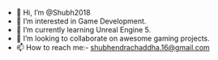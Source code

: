 - 👋 Hi, I’m @Shubh2018
- 👀 I’m interested in Game Development.
- 🌱 I’m currently learning Unreal Engine 5.
- 💞️ I’m looking to collaborate on awesome gaming projects.
- 📫 How to reach me:- shubhendrachaddha.16@gmail.com

<!---
Shubh2018/Shubh2018 is a ✨ special ✨ repository because its `README.md` (this file) appears on your GitHub profile.
You can click the Preview link to take a look at your changes.
--->
